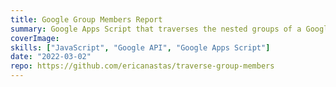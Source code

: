 ```yaml
---
title: Google Group Members Report
summary: Google Apps Script that traverses the nested groups of a Google Group and generates a GSheet report of all the members.
coverImage:
skills: ["JavaScript", "Google API", "Google Apps Script"]
date: "2022-03-02"
repo: https://github.com/ericanastas/traverse-group-members
---
```

